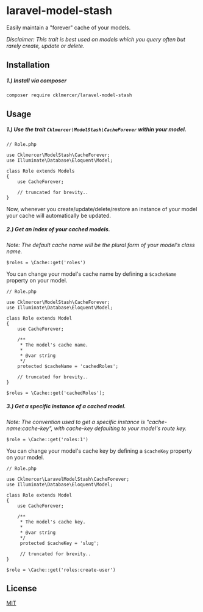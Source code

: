 # laravel-model-stash
Easily maintain a "forever" cache of your models.

*Disclaimer: This trait is best used on models which you query often but rarely create, update or delete.*

## Installation
##### 1.) Install via composer

```
composer require cklmercer/laravel-model-stash
```

## Usage
##### 1.) Use the trait `Cklmercer\ModelStash\CacheForever` within your model.
```
// Role.php

use Cklmercer\ModelStash\CacheForever;
use Illuminate\Database\Eloquent\Model;

class Role extends Models 
{
    use CacheForever;
     
    // truncated for brevity..
}
```

Now, whenever you create/update/delete/restore an instance of your model your cache will automatically be updated.

##### 2.) Get an index of your cached models.

*Note: The default cache name will be the plural form of your model's class name.*

```
$roles = \Cache::get('roles')
```

You can change your model's cache name by defining a `$cacheName` property on your model.

```
// Role.php

use Cklmercer\ModelStash\CacheForever;
use Illuminate\Database\Eloquent\Model;

class Role extends Model
{
    use CacheForever;

    /**
     * The model's cache name.
     *
     * @var string
     */
    protected $cacheName = 'cachedRoles';

    // truncated for brevity..
}
```
```
$roles = \Cache::get('cachedRoles');
```

##### 3.) Get a specific instance of a cached model.
*Note: The convention used to get a specific instance is "cache-name:cache-key", with cache-key defaulting to your model's route key.*
```
$role = \Cache::get('roles:1')
```

You can change your model's cache key by defining a `$cacheKey` property on your model.

```
// Role.php

use Cklmercer\LaravelModelStash\CacheForever;
use Illuminate\Database\Eloquent\Model;

class Role extends Model
{
    use CacheForever;

    /**
     * The model's cache key.
     *
     * @var string
     */
     protected $cacheKey = 'slug';

     // truncated for brevity..
}
```
```
$role = \Cache::get('roles:create-user')
```

## License
[MIT](http://opensource.org/licenses/MIT)
